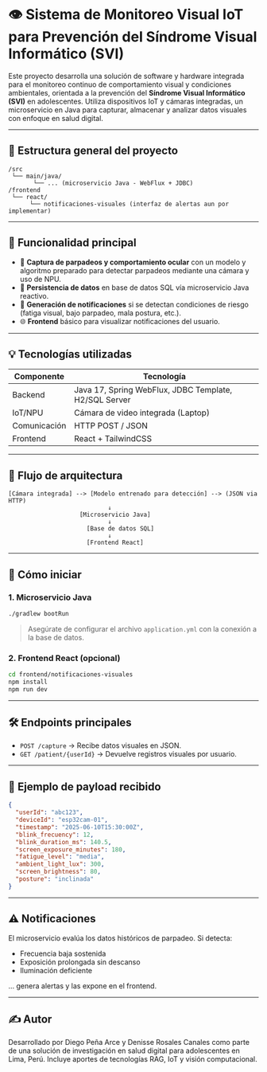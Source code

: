 # 👁️ Sistema de Monitoreo Visual IoT para Prevención del Síndrome Visual Informático (SVI)

Este proyecto desarrolla una solución de software y hardware integrada para el monitoreo continuo de comportamiento visual y condiciones ambientales, orientada a la prevención del **Síndrome Visual Informático (SVI)** en adolescentes. Utiliza dispositivos IoT y cámaras integradas, un microservicio en Java para capturar, almacenar y analizar datos visuales con enfoque en salud digital.

---

## 📆 Estructura general del proyecto

```
/src
 └── main/java/
       └── ... (microservicio Java - WebFlux + JDBC)
/frontend
 └── react/
      └── notificaciones-visuales (interfaz de alertas aun por implementar)
```

---

## 🧠 Funcionalidad principal

* 📸 **Captura de parpadeos y comportamiento ocular** con un modelo y algoritmo preparado para detectar parpadeos mediante una cámara y uso de NPU.
* 🧳️ **Persistencia de datos** en base de datos SQL vía microservicio Java reactivo.
* 🔔 **Generación de notificaciones** si se detectan condiciones de riesgo (fatiga visual, bajo parpadeo, mala postura, etc.).
* 🌐 **Frontend** básico para visualizar notificaciones del usuario.

---

## 💡 Tecnologías utilizadas

| Componente           | Tecnología                                            |
| -------------------- | ----------------------------------------------------- |
| Backend              | Java 17, Spring WebFlux, JDBC Template, H2/SQL Server |
| IoT/NPU              | Cámara de video integrada (Laptop)                    |
| Comunicación         | HTTP POST / JSON                                      |
| Frontend             | React + TailwindCSS                                   |

---

## 📡 Flujo de arquitectura

```
[Cámara integrada] --> [Modelo entrenado para detección] --> (JSON via HTTP)
                            ↓
                    [Microservicio Java]
                            ↓
                      [Base de datos SQL]
                            ↓
                      [Frontend React]
```

---

## 🚀 Cómo iniciar

### 1. Microservicio Java

```bash
./gradlew bootRun
```

> Asegúrate de configurar el archivo `application.yml` con la conexión a la base de datos.

### 2. Frontend React (opcional)

```bash
cd frontend/notificaciones-visuales
npm install
npm run dev
```

---

## 🛠️ Endpoints principales

* `POST /capture` → Recibe datos visuales en JSON.
* `GET /patient/{userId}` → Devuelve registros visuales por usuario.
---

## 💪 Ejemplo de payload recibido

```json
{
  "userId": "abc123",
  "deviceId": "esp32cam-01",
  "timestamp": "2025-06-10T15:30:00Z",
  "blink_frecuency": 12,
  "blink_duration_ms": 140.5,
  "screen_exposure_minutes": 180,
  "fatigue_level": "media",
  "ambient_light_lux": 300,
  "screen_brightness": 80,
  "posture": "inclinada"
}
```

---

## ⚠️ Notificaciones

El microservicio evalúa los datos históricos de parpadeo. Si detecta:

* Frecuencia baja sostenida
* Exposición prolongada sin descanso
* Iluminación deficiente

... genera alertas y las expone en el frontend.

---

## ✍️ Autor

Desarrollado por Diego Peña Arce y Denisse Rosales Canales como parte de una solución de investigación en salud digital para adolescentes en Lima, Perú.
Incluye aportes de tecnologías RAG, IoT y visión computacional.
